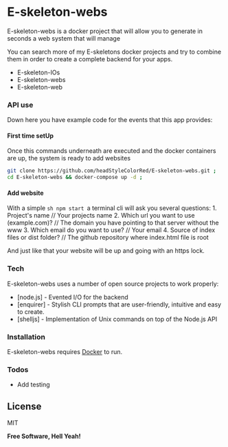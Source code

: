 # E-skeleton-webs


E-skeleton-webs is a docker project that will allow you to generate in seconds a web system that will manage

You can search more of my E-skeletons docker projects and try to combine them in order to create a complete backend for your apps.
  - E-skeleton-IOs
  - E-skeleton-webs
  - E-skeleton-web

### API use

Down here you have example code for the events that this app provides:

#### First time setUp
Once this commands underneath are executed and the docker containers are up, the system is ready to add websites
```sh
git clone https://github.com/headStyleColorRed/E-skeleton-webs.git ;
cd E-skeleton-webs && docker-compose up -d ;
```

#### Add website
With a simple ```sh npm start ```a terminal cli will ask you several questions:
    1. Project's name                                                              // Your projects name
    2. Which url you want to use (example.com)?                                    // The domain you have pointing to that server without the www
    3. Which email do you want to use?                                             // Your email
    4. Source of index files or dist folder?                                       // The github repository where index.html file is root

And just like that your website will be up and going with an https lock.


### Tech

E-skeleton-webs uses a number of open source projects to work properly:

* [node.js] - Evented I/O for the backend
* [enquirer] - Stylish CLI prompts that are user-friendly, intuitive and easy to create.
* [shelljs] -  Implementation of Unix commands on top of the Node.js API

### Installation

E-skeleton-webs requires [Docker](https://www.docker.com/) to run.


### Todos

 - Add testing

License
----

MIT


**Free Software, Hell Yeah!**